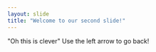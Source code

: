```yaml
---
layout: slide
title: "Welcome to our second slide!"
---
```

"Oh this is clever"
Use the left arrow to go back!
